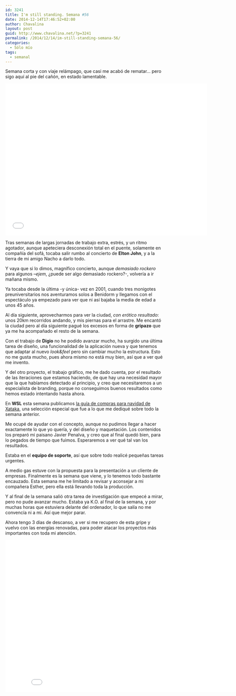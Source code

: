```yaml
---
id: 3241
title: I'm still standing. Semana #56
date: 2014-12-14T17:46:52+02:00
author: Chavalina
layout: post
guid: http://www.chavalina.net/?p=3241
permalink: /2014/12/14/im-still-standing-semana-56/
categories:
  - Sólo mío
tags:
  - semanal
---
```

Semana corta y con viaje relámpago, que casi me acabó de rematar… pero sigo aquí al pie del cañón, en estado lamentable.

<iframe width="640" height="480" src="//www.youtube.com/embed/ZHwVBirqD2s" frameborder="0" allowfullscreen></iframe>

Tras semanas de largas jornadas de trabajo extra, estrés, y un ritmo agotador, aunque apeteciera desconexión total en el puente, solamente en compañía del sofá, tocaba salir rumbo al concierto de **Elton John**, y a la tierra de mi amigo Nacho a darlo todo.

Y vaya que si lo dimos, magnífico concierto, aunque _demasiado rockero_ para algunos &#8211;_ejem_, ¿puede ser algo demasiado rockero?-, volvería a ir mañana mismo. 

Ya tocaba desde la última -y única- vez en 2001, cuando tres monigotes preuniversitarios nos aventuramos solos a Benidorm y llegamos con el espectáculo ya empezado para ver que ni así bajaba la media de edad a unos 45 años.

Al día siguiente, aprovecharmos para ver la ciudad, _con erótico resultado_: unos 20km recorridos andando, y mis piernas para el arrastre. Me encantó la ciudad pero al día siguiente pagué los excesos en forma de **gripazo** que ya me ha acompañado el resto de la semana.

Con el trabajo de **Digio** no he podido avanzar mucho, ha surgido una última tarea de diseño, una funcionalidad de la aplicación nueva y que tenemos que adaptar al nuevo _look&feel_ pero sin cambiar mucho la estructura. Esto no me gusta mucho, pues ahora mismo no está muy bien, así que a ver qué me invento. 

Y del otro proyecto, el trabajo gráfico, me he dado cuenta, por el resultado de las iteraciones que estamos haciendo, de que hay una necesidad mayor que la que habíamos detectado al principio, y creo que necesitaremos a un especialista de branding, porque no conseguimos buenos resultados como hemos estado intentando hasta ahora.

En **WSL** esta semana publicamos [la guía de compras para navidad de Xataka](http://www.xataka.com/especial/regalos-geek-para-navidad-2014), una selección especial que fue a lo que me dediqué sobre todo la semana anterior.

Me ocupé de ayudar con el concepto, aunque no pudimos llegar a hacer exactamente lo que yo quería, y del diseño y maquetación. Los contenidos los preparó mi paisano Javier Penalva, y creo que al final quedó bien, para lo pegados de tiempo que fuimos. Esperaremos a ver qué tal van los resultados.

Estaba en el **equipo de soporte**, así que sobre todo realicé pequeñas tareas urgentes. 

A medio gas estuve con la propuesta para la presentación a un cliente de empresas. Finalmente es la semana que viene, y lo tenemos todo bastante encauzado. Esta semana me he limitado a revisar y aconsejar a mi compañera Esther, pero ella está llevando toda la producción.

Y al final de la semana salió otra tarea de investigación que empecé a mirar, pero no pude avanzar mucho. Estaba ya K.O. al final de la semana, y por muchas horas que estuviera delante del ordenador, lo que salía no me convencía ni a mi. Así que mejor parar.

Ahora tengo 3 días de descanso, a ver si me recupero de esta gripe y vuelvo con las energías renovadas, para poder atacar los proyectos más importantes con toda mi atención.

<iframe width="853" height="480" src="//www.youtube.com/embed/EVPqUxUMess" frameborder="0" allowfullscreen></iframe>